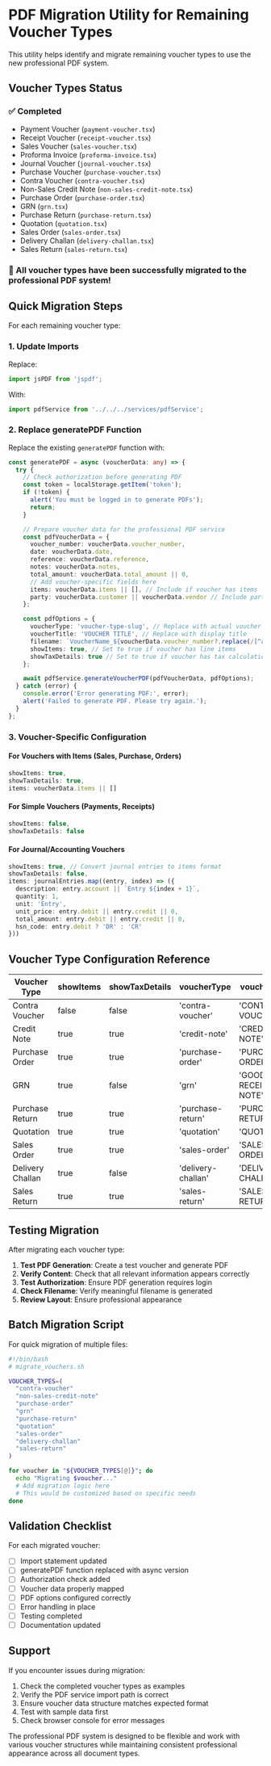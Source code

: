 # PDF Migration Utility for Remaining Voucher Types

This utility helps identify and migrate remaining voucher types to use the new professional PDF system.

## Voucher Types Status

### ✅ Completed
- Payment Voucher (`payment-voucher.tsx`)
- Receipt Voucher (`receipt-voucher.tsx`)
- Sales Voucher (`sales-voucher.tsx`)
- Proforma Invoice (`proforma-invoice.tsx`)
- Journal Voucher (`journal-voucher.tsx`)
- Purchase Voucher (`purchase-voucher.tsx`)
- Contra Voucher (`contra-voucher.tsx`)
- Non-Sales Credit Note (`non-sales-credit-note.tsx`)
- Purchase Order (`purchase-order.tsx`)
- GRN (`grn.tsx`)
- Purchase Return (`purchase-return.tsx`)
- Quotation (`quotation.tsx`)
- Sales Order (`sales-order.tsx`)
- Delivery Challan (`delivery-challan.tsx`)
- Sales Return (`sales-return.tsx`)

### 🎉 All voucher types have been successfully migrated to the professional PDF system!

## Quick Migration Steps

For each remaining voucher type:

### 1. Update Imports
Replace:
```typescript
import jsPDF from 'jspdf';
```

With:
```typescript
import pdfService from '../../../services/pdfService';
```

### 2. Replace generatePDF Function
Replace the existing `generatePDF` function with:

```typescript
const generatePDF = async (voucherData: any) => {
  try {
    // Check authorization before generating PDF
    const token = localStorage.getItem('token');
    if (!token) {
      alert('You must be logged in to generate PDFs');
      return;
    }

    // Prepare voucher data for the professional PDF service
    const pdfVoucherData = {
      voucher_number: voucherData.voucher_number,
      date: voucherData.date,
      reference: voucherData.reference,
      notes: voucherData.notes,
      total_amount: voucherData.total_amount || 0,
      // Add voucher-specific fields here
      items: voucherData.items || [], // Include if voucher has items
      party: voucherData.customer || voucherData.vendor // Include party info
    };

    const pdfOptions = {
      voucherType: 'voucher-type-slug', // Replace with actual voucher type
      voucherTitle: 'VOUCHER TITLE', // Replace with display title
      filename: `VoucherName_${voucherData.voucher_number?.replace(/[^a-zA-Z0-9]/g, '_') || 'Unknown'}.pdf`,
      showItems: true, // Set to true if voucher has line items
      showTaxDetails: true // Set to true if voucher has tax calculations
    };

    await pdfService.generateVoucherPDF(pdfVoucherData, pdfOptions);
  } catch (error) {
    console.error('Error generating PDF:', error);
    alert('Failed to generate PDF. Please try again.');
  }
};
```

### 3. Voucher-Specific Configuration

#### For Vouchers with Items (Sales, Purchase, Orders)
```typescript
showItems: true,
showTaxDetails: true,
items: voucherData.items || []
```

#### For Simple Vouchers (Payments, Receipts)
```typescript
showItems: false,
showTaxDetails: false
```

#### For Journal/Accounting Vouchers
```typescript
showItems: true, // Convert journal entries to items format
showTaxDetails: false,
items: journalEntries.map((entry, index) => ({
  description: entry.account || `Entry ${index + 1}`,
  quantity: 1,
  unit: 'Entry',
  unit_price: entry.debit || entry.credit || 0,
  total_amount: entry.debit || entry.credit || 0,
  hsn_code: entry.debit ? 'DR' : 'CR'
}))
```

## Voucher Type Configuration Reference

| Voucher Type | showItems | showTaxDetails | voucherType | voucherTitle |
|--------------|-----------|----------------|-------------|--------------|
| Contra Voucher | false | false | 'contra-voucher' | 'CONTRA VOUCHER' |
| Credit Note | true | true | 'credit-note' | 'CREDIT NOTE' |
| Purchase Order | true | true | 'purchase-order' | 'PURCHASE ORDER' |
| GRN | true | false | 'grn' | 'GOODS RECEIPT NOTE' |
| Purchase Return | true | true | 'purchase-return' | 'PURCHASE RETURN' |
| Quotation | true | true | 'quotation' | 'QUOTATION' |
| Sales Order | true | true | 'sales-order' | 'SALES ORDER' |
| Delivery Challan | true | false | 'delivery-challan' | 'DELIVERY CHALLAN' |
| Sales Return | true | true | 'sales-return' | 'SALES RETURN' |

## Testing Migration

After migrating each voucher type:

1. **Test PDF Generation**: Create a test voucher and generate PDF
2. **Verify Content**: Check that all relevant information appears correctly
3. **Test Authorization**: Ensure PDF generation requires login
4. **Check Filename**: Verify meaningful filename is generated
5. **Review Layout**: Ensure professional appearance

## Batch Migration Script

For quick migration of multiple files:

```bash
#!/bin/bash
# migrate_vouchers.sh

VOUCHER_TYPES=(
  "contra-voucher"
  "non-sales-credit-note"
  "purchase-order"
  "grn"
  "purchase-return"
  "quotation"
  "sales-order"
  "delivery-challan"
  "sales-return"
)

for voucher in "${VOUCHER_TYPES[@]}"; do
  echo "Migrating $voucher..."
  # Add migration logic here
  # This would be customized based on specific needs
done
```

## Validation Checklist

For each migrated voucher:

- [ ] Import statement updated
- [ ] generatePDF function replaced with async version
- [ ] Authorization check added
- [ ] Voucher data properly mapped
- [ ] PDF options configured correctly
- [ ] Error handling in place
- [ ] Testing completed
- [ ] Documentation updated

## Support

If you encounter issues during migration:
1. Check the completed voucher types as examples
2. Verify the PDF service import path is correct
3. Ensure voucher data structure matches expected format
4. Test with sample data first
5. Check browser console for error messages

The professional PDF system is designed to be flexible and work with various voucher structures while maintaining consistent professional appearance across all document types.